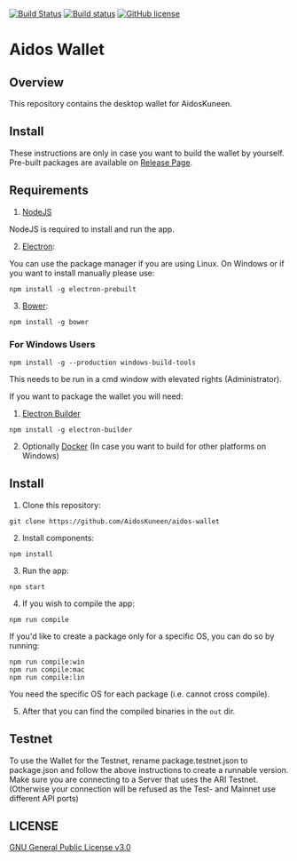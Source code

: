 [![Build Status](https://travis-ci.org/AidosKuneen/aidos-wallet.svg?branch=master)](https://travis-ci.org/AidosKuneen/aidos-wallet)
[![Build status](https://ci.appveyor.com/api/projects/status/0b42t20u4wfv2qau?svg=true)](https://ci.appveyor.com/project/ogami-daigoro/aidos-wallet)
[![GitHub license](https://img.shields.io/badge/license-GPLv3-blue.svg)](https://raw.githubusercontent.com/AidosKuneen/aidos-wallet/master/LICENSE)


# Aidos Wallet

## Overview

This repository contains the desktop wallet for AidosKuneen.

## Install

These instructions are only in case you want to build the wallet by yourself. Pre-built packages are available on [Release Page](https://github.com/AidosKuneen/aidos-wallet/releases).

## Requirements

1. [NodeJS](https://nodejs.org/en/download/)

NodeJS is required to install and run the app.

2. [Electron](http://electron.atom.io):

You can use the package manager if you are using Linux.
On Windows or if you want to install manually please use:

  ```
  npm install -g electron-prebuilt
  ```

3. [Bower](https://bower.io/):

  ```
  npm install -g bower
  ```

### For Windows Users

  ```
  npm install -g --production windows-build-tools
  ```

This needs to be run in a cmd window with elevated rights (Administrator).


If you want to package the wallet you will need:

1. [Electron Builder](https://github.com/electron-userland/electron-builder)
  
  ```
  npm install -g electron-builder
  ```

2. Optionally [Docker](https://www.docker.com) (In case you want to build for other platforms on Windows) 

## Install

1. Clone this repository:

  ```
  git clone https://github.com/AidosKuneen/aidos-wallet
  ```
  
2. Install components:

  ```
  npm install
  ```

3. Run the app:

  ```
  npm start
  ```

4. If you wish to compile the app: 

  ```
  npm run compile
  ```

  If you'd like to create a package only for a specific OS, you can do so by running: 

  ```
  npm run compile:win
  npm run compile:mac
  npm run compile:lin
  ```

  You need the specific OS for each package (i.e. cannot cross compile).

 5. After that you can find the compiled binaries in the `out` dir.
 
## Testnet

To use the Wallet for the Testnet, rename package.testnet.json to package.json and follow the above instructions to create a runnable version. Make sure you are connecting to a Server that uses the ARI Testnet. (Otherwise your connection will be refused as the Test- and Mainnet use different API ports)
 
## LICENSE

[GNU General Public License v3.0](https://github.com/AidosKuneen/aidos-wallet/blob/master/LICENSE)
